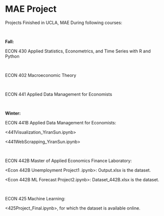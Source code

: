 # MAE Project
Projects Finished in UCLA, MAE During following courses:

<br>

**Fall:**
<br>

ECON 430 Applied Statistics, Econometrics, and Time Series with R and Python 

<br>

ECON 402 Macroeconomic Theory 

<br>

ECON 441 Applied Data Management for Economists 

<br>

**Winter:**

ECON 441B Applied Data Management for Economists:

<441Visualization_YiranSun.ipynb>

<441WebScrapping_YiranSun.ipynb>

<br>

ECON 442B Master of Applied Economics Finance Laboratory:

<Econ 442B Unemployment Project1 .ipynb>: Output.xlsx is the dataset.

<Econ 442B ML Forecast Project2.ipynb>: Dataset_442B.xlsx is the dataset.

<br>

ECON 425 Machine Learning:

<425Project_Final.ipynb>, for which the dataset is available online.
